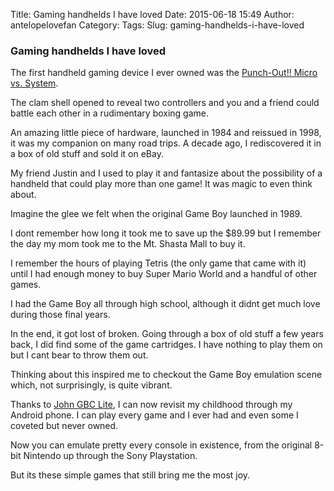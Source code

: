 Title: Gaming handhelds I have loved
Date: 2015-06-18 15:49
Author: antelopelovefan
Category: 
Tags: 
Slug: gaming-handhelds-i-have-loved

### Gaming handhelds I have loved

The first handheld gaming device I ever owned was the [Punch-Out!! Micro vs. System](http://punchout.wikia.com/wiki/Punch-Out!!_(Micro_vs._System)).

The clam shell opened to reveal two controllers and you and a friend could battle each other in a rudimentary boxing game.

An amazing little piece of hardware, launched in 1984 and reissued in 1998, it was my companion on many road trips. A decade ago, I rediscovered it in a box of old stuff and sold it on eBay.

My friend Justin and I used to play it and fantasize about the possibility of a handheld that could play more than one game! It was magic to even think about.

Imagine the glee we felt when the original Game Boy launched in 1989.

I dont remember how long it took me to save up the $89.99 but I remember the day my mom took me to the Mt. Shasta Mall to buy it.

I remember the hours of playing Tetris (the only game that came with it) until I had enough money to buy Super Mario World and a handful of other games.

I had the Game Boy all through high school, although it didnt get much love during those final years.

In the end, it got lost of broken. Going through a box of old stuff a few years back, I did find some of the game cartridges. I have nothing to play them on but I cant bear to throw them out.

Thinking about this inspired me to checkout the Game Boy emulation scene which, not surprisingly, is quite vibrant.

Thanks to [John GBC Lite](https://play.google.com/store/apps/details?id=com.johnemulators.johngbclite&hl=en), I can now revisit my childhood through my Android phone. I can play every game and I ever had and even some I coveted but never owned.

Now you can emulate pretty every console in existence, from the original 8-bit Nintendo up through the Sony Playstation.

But its these simple games that still bring me the most joy.

